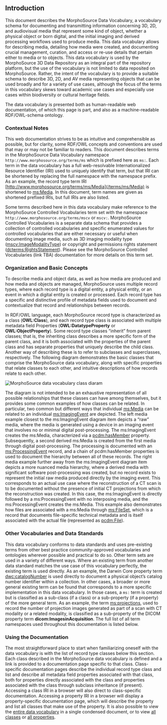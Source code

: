 ## Introduction

This document describes the MorphoSource Data Vocabulary, a vocabulary schema for documenting and transmitting information concerning 3D, 2D, and audiovisual media that represent some kind of object, whether a physical object or born digital, and the initial imaging and derived processing workflows used to produce media. This data vocabulary allows for describing media, detailing how media were created, and documenting crucial management, curation, and access or re-use details that pertain either to media or to objects. This data vocabulary is used by the MorphoSource 3D Data Repository as an integral part of the repository platform, but the use of the vocabulary is not limited to data reposited on MorphoSource. Rather, the intent of the vocabulary is to provide a suitable schema to describe 3D, 2D, and AV media representing objects that can be used broadly and for a variety of use cases, although the focus of the terms in this vocabulary skews toward academic use cases and especially use cases within biodiversity or cultural heritage fields.

The data vocabulary is presented both as human-readable web documentation, of which this page is part, and also as a machine-readable RDF/OWL-schema ontology.

### Contextual Notes

This web documentation strives to be as intuitive and comprehensible as possible, but for clarity, some RDF/OWL concepts and conventions are used that may or may not be familiar to readers. This document describes terms in the MorphoSource Data Vocabulary namespace `http://www.morphosource.org/terms/ms` which is prefixed here as `ms:`. Each term in the data vocabulary has a full web-resolvable Internationalized Resource Identifier (IRI) used to uniquely identify that term, but that IRI can be shortened by replacing the full namespace with the namespace prefix. As an example, the record type term IRI [http://www.morphosource.org/terms/ms/Media](/terms/ms/Media) is shortened to [ms:Media](/terms/ms/Media). In this document, term names are given as shortened prefixed IRIs, but full IRIs are also listed.

Some terms described here in this data vocabulary make reference to the MorphoSource Controlled Vocabularies term set with the namespace `http://www.morphosource.org/terms/mscv` or `mscv:`. MorphoSource Controlled Vocabularies is a separate data schema that provides a collection of controlled vocabularies and specific enumerated values for controlled vocabularies that are either necessary or useful when documenting image media, such as 3D imaging modality type ([mscv:ImageModalityType](/terms/mscv/ImageModalityType)) or copyright and permissions rights statement ([dcterms:RightsStatement](http://purl.org/dc/terms/RightsStatement)). Please see the MorphoSource Controlled Vocabularies (link TBA) documentation for more details on this term set.

### Organization and Basic Concepts

To describe media and object data, as well as how media are produced and how media and objects are managed, MorphoSource uses multiple record types, where each record type is a digital entity, a physical entity, or an event in which a digital entity is created or processed. Each record type has a specific and distinctive profile of metadata fields used to document and contextualize that record and relationships between records. 

In RDF/OWL language, each MorphoSource record type is characterized as a class (**OWL:Class**), and each record type class is associated with multiple metadata field Properties (**OWL:DatatypeProperty** or **OWL:ObjectProperty**). Some record type classes “inherit” from parent classes; that is, the inheriting class describes a more specific form of the parent class, and it is both associated with the properties of the parent class and has separate properties that uniquely describe the child class. Another way of describing these is to refer to subclasses and superclasses, respectively. The following diagram demonstrates the basic classes that comprise the MorphoSource data vocabulary, along with specific properties that relate classes to each other, and intuitive descriptions of how records relate to each other.

![MorphoSource data vocabulary class diaram](/diagram.png)

The diagram is not intended to be an exhaustive representation of all possible relationships that these classes can have among themselves, but it provides some common examples of how classes can be related. In particular, two common but different ways that individual [ms:Media](/terms/ms/Media) can be related to an individual [ms:ImagingEvent](/terms/ms/ImagingEvent) are depicted. The left media example closest to the ms:ImagingEvent diagram item depicts a “raw” media, where the media is generated using a device in an imaging event that involves no or minimal digital post-processing. The ms:ImagingEvent creates the ms:Media, characterized via a [pcdm:hasMember](http://pcdm.org/models#hasMember) property. Subsequently, a second derived ms:Media is created from the first media through digital post-processing. The processing is documented with an [ms:ProcessingEvent](/terms/ms/ProcessingEvent) record, and a chain of pcdm:hasMember properties is used to document the hierarchy between all of these records. The right media example further away from the ms:ImagingEvent diagram item depicts a more nuanced media hierarchy, where a derived media with significant software post-processing was created, but no record exists to represent the initial raw media produced directly by the imaging event. This corresponds to an actual use case where the reconstruction of a CT scan is to be documented without the presence of initial CT projections from which the reconstruction was created. In this case, the ms:ImagingEvent is directly followed by a ms:ProcessingEvent with no interposing media, and the ms:ProcessingEvent creates the ms:Media. This example also demonstrates how files are associated with a ms:Media through [ms:FileSet](/terms/ms/FileSet), which is a record that documents file-specific technical metadata and is itself associated with the actual file (represented as [pcdm:File](http://pcdm.org/models#File)). 

### Other Vocabularies and Data Standards

This data vocabulary conforms to data standards and uses pre-existing terms from other best practice community-approved vocabularies and ontologies wherever possible and practical to do so. Other term sets are used in a variety of different ways. Where an existing term from another data standard matches the use case of this vocabulary perfectly, the existing term is used directly. As an example, the Darwin Core property term [dwc:catalogNumber](http://rs.tdwg.org/dwc/terms/catalogNumber) is used directly to document a physical object’s catalog number identifier within a collection. In other cases, a broader or more general existing term can be found that corresponds to a more specific implementation in this data vocabulary. In those cases, a `ms:` term is created but is classified as a sub-class (if a class) or a sub-property (if a property) of the more general term. As an example, the term [ms:projections](/terms/ms/projections), used to record the number of projection images generated as part of a scan with CT modality or a related modality, is classified as a sub-property of the DICOM property term **dicom:ImagesinAcquisition**. The full list of all term namespaces used throughout this documentation is listed below. 

### Using the Documentation

The most straightforward place to start when familiarizing oneself with the data vocabulary is with the list of record type classes below this section. Each class described in the MorphoSource data vocabulary is defined and a link is provided to a documentation page specific to that class. Class-specific documentation pages describe the individual record type class and list and describe all metadata field properties associated with that class, both for properties directly associated with the class and properties associated with the class through subclass inheritance (if present). Accessing a class IRI in a browser will also direct to class-specific documentation. Accessing a property IRI in a browser will display a property-specific documentation page, which will describe the property and list all classes that make use of the property. It is also possible to view the [entire data vocabulary](/terms/ms/all) in a single condensed document, or to view [all classes](/terms/ms/classes) or [all properties](/terms/ms/properties). 
